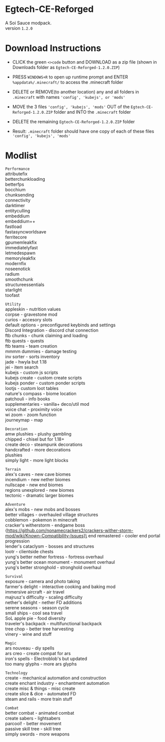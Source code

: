 # Egtech-CE-Reforged
A Soi Sauce modpack.\
version ```1.2.0```

# Download Instructions
- CLICK the green ```<>code``` button and DOWNLOAD as a zip file (shown in Downloads folder as ```Egtech-CE-Reforged-1.2.0.ZIP```)

- PRESS ```WINDOWS+R``` to open up runtime prompt and ENTER ```%appdata%/.minecraft/``` to access the .minecraft folder
- DELETE or REMOVE(to another location) any and all folders in ```.minecraft``` with names ```'config', 'kubejs', or 'mods'```

- MOVE the 3 files ```'config', 'kubejs', 'mods'``` OUT of the ```Egtech-CE-Reforged-1.2.0.ZIP``` folder and INTO the ```.minecraft``` folder
- DELETE the remaining ```Egtech-CE-Reforged-1.2.0.ZIP``` folder

- Result: ```.minecraft``` folder should have one copy of each of these files ```'config', 'kubejs', 'mods'```
# Modlist
```Performance```\
attributefix\
betterchunkloading\
betterfps\
bocchium\
chunksending\
connectivity\
darktimer\
entityculling\
embeddium\
embeddium++\
fastload\
fastasyncworldsave\
ferritecore\
gpumemleakfix\
immediatelyfast\
letmedespawn\
memoryleakfix\
modernfix\
noseenotick\
radium\
smoothchunk\
structureessentials\
starlight\
toofast

```Utility```\
appleskin - nutrition values\
corpse - gravestone mod\
curios - accesory slots\
default options - preconfigured keybinds and settings\
Discord Integration - discord chat connection\
ftb chunks - chunk claiming and loading\
ftb quests - quests\
ftb teams - team creation\
mmmm dummies - damage testing\
inv sorter - sorts inventory\
jade - hwyla but 1.18\
jei - item search\
kubejs - custom js scripts\
kubejs create - custom create scripts\
kubejs ponder - custom ponder scripts\
lootjs - custom loot tables\
nature's compass - biome location\
patchouli - info books\
supplementaries - vanilla+ deco/util mod\
voice chat - proximity voice\
wi zoom - zoom function\
journeymap - map

```Decoration```\
amw plushies - plushy gambling\
chipped - chisel but for 1.18+\
create deco - steampunk decorations\
handcrafted - more decorations\
plushies\
simply light - more light blocks

```Terrain```\
alex's caves - new cave biomes\
incendium - new nether biomes\
nullscape - new end biomes\
regions unexplored - new biomes\
tectonic - dramatic larger biomes

```Adventure```\
alex's mobs - new mobs and bosses\
better villages - overhauled village structures\
cobblemon - pokemon in minecraft\
cracker's witherstorm - endgame boss {https://github.com/nonamecrackers2/crackers-wither-storm-mod/wiki/Known-Compatibility-Issues}\
end remastered - cooler end portal progression\
lender's cataclysm - bosses and structures\
lootr - clientside chests\
yung's better nether fortress - fortress overhaul\
yung's better ocean monument - monument overhaul\
yung's better stronghold - stronghold overhaul

```Survival```\
exposure - camera and photo taking\
farmer's delight - interactive cooking and baking mod\
immersive aircraft - air travel\
majrusz's difficulty - scaling difficulty\
nether's delight - nether FD additions\
serene seasons - season cycle\
small ships - cool sea travel\
SoL apple pie - food diversity\
traveler's backpack - multifunctional backpack\
tree chop - better tree harvesting\
vinery - wine and stuff

```Magic```\
ars nouveau - diy spells\
ars creo - create compat for ars\
iron's spells - Electroblob's but updated\
too many glyphs - more ars glyphs

```Technology```\
create - mechanical automation and construction\
create enchant industry - enchantment automation\
create misc & things - misc create\
create slice & dice - automated FD\
steam and rails - more train stuff

```Combat```\
better combat - animated combat\
create sabers - lightsabers\
parcool! - better movement\
passive skill tree - skill tree\
simply swords - more weapons

